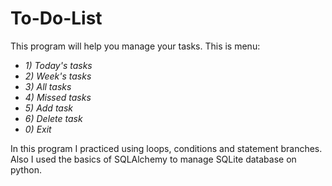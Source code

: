 # To-Do-List

This program will help you manage your tasks. This is menu:

* *1) Today's tasks*
* *2) Week's tasks*
* *3) All tasks*
* *4) Missed tasks*
* *5) Add task*
* *6) Delete task*
* *0) Exit*

In this program I practiced using loops, conditions and statement branches. Also I used the basics of SQLAlchemy to manage SQLite database on python.
